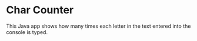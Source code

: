 # Char Counter

This Java app shows how many times each letter in the text entered into the console is typed.